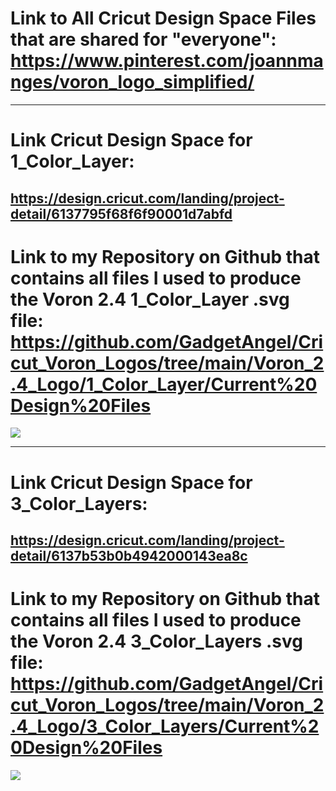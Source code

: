 # Link to All Cricut Design Space Files that are shared for "everyone": https://www.pinterest.com/joannmanges/voron_logo_simplified/

---

# Link Cricut Design Space for 1_Color_Layer:
## https://design.cricut.com/landing/project-detail/6137795f68f6f90001d7abfd

# Link to my Repository on Github that contains all files I used to produce the Voron 2.4 1_Color_Layer .svg file: https://github.com/GadgetAngel/Cricut_Voron_Logos/tree/main/Voron_2.4_Logo/1_Color_Layer/Current%20Design%20Files


<img src="https://github.com/GadgetAngel/VoronUsers/blob/Cricut_Voron_Logos_by_GadgetAngel/printer_mods/GadgetAngel/Cricut_Voron_Logos/images/Voron2.4_1Color.jpg?raw=true" />

---

# Link Cricut Design Space for 3_Color_Layers:
## https://design.cricut.com/landing/project-detail/6137b53b0b4942000143ea8c

# Link to my Repository on Github that contains all files I used to produce the Voron 2.4 3_Color_Layers .svg file: https://github.com/GadgetAngel/Cricut_Voron_Logos/tree/main/Voron_2.4_Logo/3_Color_Layers/Current%20Design%20Files


<img src="https://github.com/GadgetAngel/VoronUsers/blob/Cricut_Voron_Logos_by_GadgetAngel/printer_mods/GadgetAngel/Cricut_Voron_Logos/images/Voron2.4_3Color.jpg?raw=true" />

